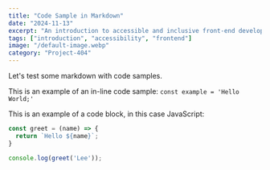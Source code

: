 ```yaml
---
title: "Code Sample in Markdown"
date: "2024-11-13"
excerpt: "An introduction to accessible and inclusive front-end development."
tags: ["introduction", "accessibility", "frontend"]
image: "/default-image.webp"
category: "Project-404"
---
```


Let's test some markdown with code samples.

This is an example of an in-line code sample: `const example = 'Hello World;'`

This is an example of a code block, in this case JavaScript:
```javascript
const greet = (name) => {
  return `Hello ${name}`;
}

console.log(greet('Lee'));
